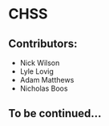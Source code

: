 # CHSS
## Contributors:
- Nick Wilson
- Lyle Lovig
- Adam Matthews
- Nicholas Boos

## To be continued...